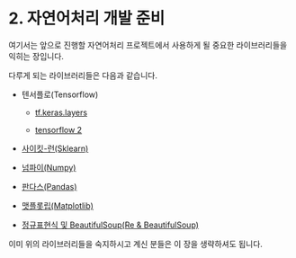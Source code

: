 # 2. 자연어처리 개발 준비

여기서는 앞으로 진행할 자연어처리 프로젝트에서 사용하게 될 중요한 라이브러리들을 익히는 장입니다.

다루게 되는 라이브러리들은 다음과 같습니다.

- 텐서플로(Tensorflow)

  - [tf.keras.layers](./2.1.1.tf.keras.layers.ipynb)
  
  - [tensorflow 2](./2.1.2.tensorflow2.ipynb)
  
- [사이킷-런(Sklearn)](./2.2.sklearn.ipynb)

- [넘파이(Numpy)](./2.4.1.numpy.ipynb)

- [판다스(Pandas)](./2.4.2.pandas.ipynb)

- [맷플롯립(Matplotlib)](./2.4.3.matplotlib.ipynb)

- [정규표현식 및 BeautifulSoup(Re & BeautifulSoup)](./2.4.4&5.re_and_beautiful_soup.ipynb)


이미 위의 라이브러리들을 숙지하시고 계신 분들은 이 장을 생략하셔도 됩니다.


